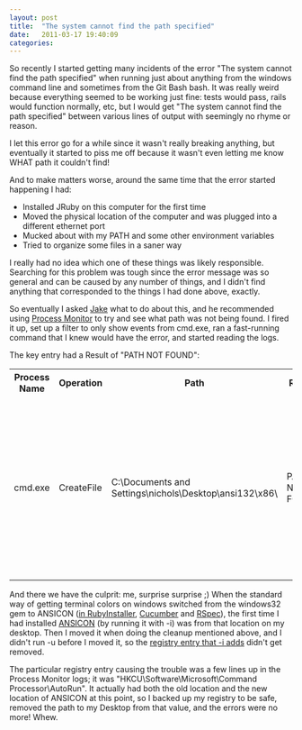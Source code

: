 ```yaml
---
layout: post
title:  "The system cannot find the path specified"
date:   2011-03-17 19:40:09
categories:
---
```


So recently I started getting many incidents of the error "The system cannot find the path specified" when running just about anything from the windows command line and sometimes from the Git Bash bash. It was really weird because everything seemed to be working just fine: tests would pass, rails would function normally, etc, but I would get "The system cannot find the path specified" between various lines of output with seemingly no rhyme or reason.

I let this error go for a while since it wasn't really breaking anything, but eventually it started to piss me off because it wasn't even letting me know WHAT path it couldn't find!

And to make matters worse, around the same time that the error started happening I had:

<ul class="bulleted-list">
  <li>Installed JRuby on this computer for the first time</li>
  <li>Moved the physical location of the computer and was plugged into a different ethernet port</li>
  <li>Mucked about with my PATH and some other environment variables</li>
  <li>Tried to organize some files in a saner way</li>
</ul>

I really had no idea which one of these things was likely responsible. Searching for this problem was tough since the error message was so general and can be caused by any number of things, and I didn't find anything that corresponded to the things I had done above, exactly.

So eventually I asked <a href="http://jakegoulding.posterous.com/">Jake</a> what to do about this, and he recommended using <a href="http://technet.microsoft.com/en-us/sysinternals/bb896645">Process Monitor</a> to try and see what path was not being found. I fired it up, set up a filter to only show events from cmd.exe, ran a fast-running command that I knew would have the error, and started reading the logs.

The key entry had a Result of "PATH NOT FOUND":

<table class="data">
  <tr>
    <th>Process Name</th>
    <th>Operation</th>
    <th>Path</th>
    <th>Result</th>
    <th>Detail</th>
  </tr>
  <tr>
    <td>cmd.exe</td>
    <td>CreateFile</td>
    <td>C:\Documents and Settings\nichols\Desktop\ansi132\x86\</td>
    <td>PATH NOT FOUND</td>
    <td>Desired Access: Read Data/List Directory, Synchronize, Disposition: Open, Options: Directory, Synchronous IO Non-Alert, Attributes: n/a, ShareMode: Read, Write, AllocationSize: n/a</td>
  </tr>
</table>

And there we have the culprit: me, surprise surprise ;) When the standard way of getting terminal colors on windows switched from the windows32 gem to ANSICON (<a href="https://groups.google.com/group/rubyinstaller/browse_thread/thread/2d2a62db7281509a/19bac4baa8c3845d?lnk=gst&q=ansi#">in RubyInstaller</a>, <a href="https://github.com/aslakhellesoy/cucumber/commit/1a2bd170ef7b292031a5e32fe77e8795825f4820">Cucumber</a> and <a href="https://github.com/rspec/rspec-core/commit/d5a39c92f90bc21ae6fe2ed54429033a680572bd">RSpec</a>), the first time I had installed <a href="http://adoxa.110mb.com/ansicon/">ANSICON</a> (by running it with -i) was from that location on my desktop. Then I moved it when doing the cleanup mentioned above, and I didn't run -u before I moved it, so the <a href="https://github.com/adoxa/ansicon">registry entry that -i adds</a> didn't get removed.

The particular registry entry causing the trouble was a few lines up in the Process Monitor logs; it was "HKCU\Software\Microsoft\Command Processor\AutoRun". It actually had both the old location and the new location of ANSICON at this point, so I backed up my registry to be safe, removed the path to my Desktop from that value, and the errors were no more! Whew.